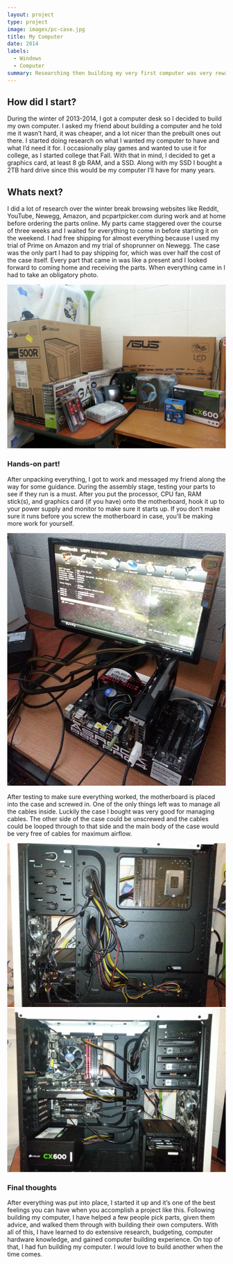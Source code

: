 ```yaml
---
layout: project
type: project
image: images/pc-case.jpg
title: My Computer
date: 2014
labels:
  - Windows
  - Computer
summary: Researching then building my very first computer was very rewarding.
---
```


## How did I start?

During the winter of 2013-2014, I got a computer desk so I decided to build my own computer. I asked my friend about building a computer and he told me it wasn’t hard, it was cheaper, and a lot nicer than the prebuilt ones out there. I started doing research on what I wanted my computer to have and what I’d need it for. I occasionally play games and wanted to use it for college, as I started college that Fall. With that in mind, I decided to get a graphics card, at least 8 gb RAM, and a SSD. Along with my SSD I bought a 2TB hard drive since this would be my computer I’ll have for many years. 

## Whats next?

I did a lot of research over the winter break browsing websites like Reddit, YouTube, Newegg, Amazon, and pcpartpicker.com during work and at home before ordering the parts online. My parts came staggered over the course of three weeks and I waited for everything to come in before starting it on the weekend. I had free shipping for almost everything because I used my trial of Prime on Amazon and my trial of shoprunner on Newegg. The case was the only part I had to pay shipping for, which was over half the cost of the case itself. Every part that came in was like a present and I looked forward to coming home and receiving the parts. When everything came in I had to take an obligatory photo.

  <img class="ui large rounded image" src="../images/pcparts.jpg">

### Hands-on part!

After unpacking everything, I got to work and messaged my friend along the way for some guidance. During the assembly stage, testing your parts to see if they run is a must. After you put the processor, CPU fan, RAM stick(s), and graphics card (if you have) onto the motherboard, hook it up to your power supply and monitor to make sure it starts up. If you don’t make sure it runs before you screw the motherboard in case, you’ll be making more work for yourself.

  <img class="ui large rounded image" src="../images/component-testing.jpg">

After testing to make sure everything worked, the motherboard is placed into the case and screwed in. One of the only things left was to manage all the cables inside. Luckily the case I bought was very good for managing cables. The other side of the case could be unscrewed and the cables could be looped through to that side and the main body of the case would be very free of cables for maximum airflow.

  <img class="ui medium left floated rounded image" src="../images/cable-management.jpg">
  
  <img class="ui medium right rounded image" src="../images/cable-management1.jpg">

### Final thoughts

After everything was put into place, I started it up and it’s one of the best feelings you can have when you accomplish a project like this. Following building my computer, I have helped a few people pick parts, given them advice, and walked them through with building their own computers. With all of this, I have learned to do extensive research, budgeting, computer hardware knowledge, and gained computer building experience. On top of that, I had fun building my computer. I would love to build another when the time comes. 



  
  


